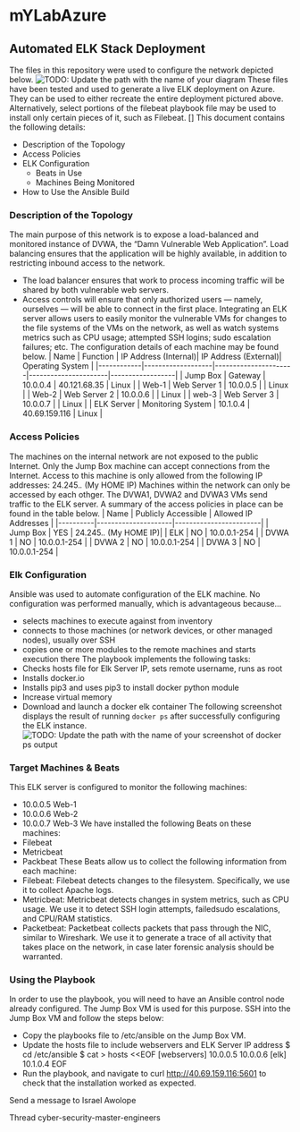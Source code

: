 # mYLabAzure
 
## Automated ELK Stack Deployment
The files in this repository were used to configure the network depicted below.
![TODO: Update the path with the name of your diagram](https://github.com/iawolope/Cybersecurity/Diagrams/AzureNetwork.png)
These files have been tested and used to generate a live ELK deployment on Azure. They can be used to either recreate the entire deployment pictured above. Alternatively, select portions of the filebeat playbook file may be used to install only certain pieces of it, such as Filebeat.
[]
This document contains the following details:
- Description of the Topology
- Access Policies
- ELK Configuration
  - Beats in Use
  - Machines Being Monitored
- How to Use the Ansible Build
### Description of the Topology
The main purpose of this network is to expose a load-balanced and monitored instance of DVWA, the “Damn Vulnerable Web Application”.
Load balancing ensures that the application will be highly available, in addition to restricting inbound access to the network.
- The load balancer ensures that work to process incoming traffic will be shared by both vulnerable web servers.
- Access controls will ensure that only authorized users — namely, ourselves — will be able to connect in the first place.
Integrating an ELK server allows users to easily monitor the vulnerable VMs for changes to the file systems of the VMs on the network, as well as watch systems metrics such as CPU usage; attempted SSH logins; sudo escalation failures; etc.
The configuration details of each machine may be found below.
| Name       | Function          | IP Address (Internal)| IP Address (External)| Operating System |
|------------|-------------------|----------------------|----------------------|------------------|
| Jump Box   | Gateway           |    10.0.0.4          |     40.121.68.35     |    Linux         |
| Web-1      | Web Server 1      |    10.0.0.5          |                      |    Linux         |
| Web-2      | Web Server 2      |    10.0.0.6          |                      |    Linux         |
| web-3      | Web Server 3      |    10.0.0.7          |                      |    Linux         |
| ELK Server | Monitoring System |    10.1.0.4          |     40.69.159.116    |    Linux         |
### Access Policies
The machines on the internal network are not exposed to the public Internet.
Only the Jump Box machine can accept connections from the Internet. Access to this machine is only allowed from the following IP addresses: 24.245.*.*  (My HOME IP)
Machines within the network can only be accessed by each othger. The DVWA1, DVWA2 and DVWA3 VMs send traffic to the ELK server.
A summary of the access policies in place can be found in the table below.
| Name     | Publicly Accessible | Allowed IP Addresses   |
|----------|---------------------|------------------------|
| Jump Box |        YES          | 24.245.*.* (My HOME IP)|
|   ELK    |         NO          |   10.0.0.1-254         |
|  DVWA 1  |         NO          |   10.0.0.1-254         |
|  DVWA 2  |         NO          |   10.0.0.1-254         |
|  DVWA 3  |         NO          |   10.0.0.1-254         |
### Elk Configuration
Ansible was used to automate configuration of the ELK machine. No configuration was performed manually, which is advantageous because...
- selects machines to execute against from inventory
- connects to those machines (or network devices, or other managed nodes), usually over SSH
- copies one or more modules to the remote machines and starts execution there
The playbook implements the following tasks:
- Checks hosts file for Elk Server IP, sets remote username, runs as root
- Installs docker.io
- Installs pip3 and uses pip3 to install docker python module
- Increase virtual memory
- Download and launch a docker elk container
The following screenshot displays the result of running `docker ps` after successfully configuring the ELK instance.
![TODO: Update the path with the name of your screenshot of docker ps output](/Users/iawolope/Desktop/GitHub/Cybersecurity/Diagrams/Docker_PS.png)
### Target Machines & Beats
This ELK server is configured to monitor the following machines:
- 10.0.0.5   Web-1
- 10.0.0.6   Web-2
- 10.0.0.7   Web-3
We have installed the following Beats on these machines:
- Filebeat
- Metricbeat
- Packbeat
These Beats allow us to collect the following information from each machine:
- Filebeat: Filebeat detects changes to the filesystem. Specifically, we use it to collect Apache logs.
- Metricbeat: Metricbeat detects changes in system metrics, such as CPU usage. We use it to detect SSH login attempts, failedsudo            escalations, and CPU/RAM statistics.
- Packetbeat: Packetbeat collects packets that pass through the NIC, similar to Wireshark. We use it to generate a trace of all activity that takes place on the network, in case later forensic analysis should be warranted.
### Using the Playbook
In order to use the playbook, you will need to have an Ansible control node already configured. The Jump Box VM is used for this purpose.
SSH into the Jump Box VM and follow the steps below:
- Copy the playbooks file to /etc/ansible on the Jump Box VM.
- Update the hosts file to include webservers and ELK Server IP address
$ cd /etc/ansible
$ cat > hosts <<EOF
[webservers]
10.0.0.5
10.0.0.6
[elk]
10.1.0.4
EOF
- Run the playbook, and navigate to curl http://40.69.159.116:5601 to check that the installation worked as expected.


Send a message to Israel Awolope













Thread
cyber-security-master-engineers


 
